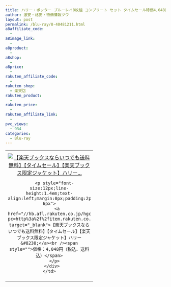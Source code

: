 ```yaml
---
title: ハリー・ポッター ブルーレイ8枚組 コンプリート セット タイムセール特価4,048円！送料無料！12/1(月)1時〜
author: 激安・格安・特価情報ツウ
layout: post
permalink: /blu-ray/8-40481211.html
a8affiliate_code:
  -
a8image_link:
  -
a8product:
  -
a8shop:
  -
a8price:
  -
rakuten_affiliate_code:
  -
rakuten_shop:
  - 楽天店
rakuten_product:
  -
rakuten_price:
  -
rakuten_affiliate_link:
  -
pvc_views:
  - 934
categories:
  - Blu-ray
---
```

<table border="0" cellpadding="0" cellspacing="0">
  <tr>
    <td valign="top">
      <div style="border:1px none;margin:0px;padding:6px 0px;width:260px;text-align:center;float:left">
        <a href="//hb.afl.rakuten.co.jp/hgc/012cde47.e006c961.05c4d760.e09cc467/?pc=http%3a%2f%2fitem.rakuten.co.jp%2fbook%2f13020013%2f%3fscid%3daf_link_tbl&m=http%3a%2f%2fm.rakuten.co.jp%2fbook%2fi%2f17197487%2f" target="_blank"><img src="//hbb.afl.rakuten.co.jp/hgb/?pc=http%3a%2f%2fthumbnail.image.rakuten.co.jp%2f%400_mall%2fbook%2fcabinet%2f4585%2f4548967104585.jpg%3f_ex%3d240x240&m=http%3a%2f%2fthumbnail.image.rakuten.co.jp%2f%400_mall%2fbook%2fcabinet%2f4585%2f4548967104585.jpg" alt="【楽天ブックスならいつでも送料無料】【タイムセール】【楽天ブックス限定ジャケット】ハリー..." border="0" style="margin:0px;padding:0px" /></a>

        <p style="font-size:12px;line-height:1.4em;text-align:left;margin:0px;padding:2px 6px">
          <a href="//hb.afl.rakuten.co.jp/hgc/012cde47.e006c961.05c4d760.e09cc467/?pc=http%3a%2f%2fitem.rakuten.co.jp%2fbook%2f13020013%2f%3fscid%3daf_link_tbl&m=http%3a%2f%2fm.rakuten.co.jp%2fbook%2fi%2f17197487%2f" target="_blank">【楽天ブックスならいつでも送料無料】【タイムセール】【楽天ブックス限定ジャケット】ハリー&#8230;</a><br /><span style="">価格：4,048円（税込、送料込）</span>
        </p>
      </div>
    </td>
  </tr>
</table>